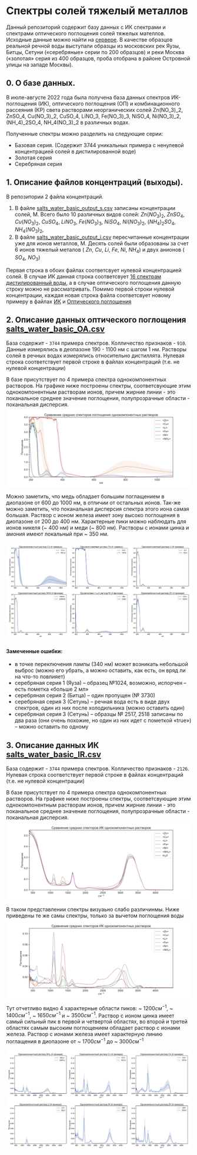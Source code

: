 # Спектры солей тяжелый металлов

Данный репозиторий содержит базу данных с ИК спектрами и спектрами оптического поглощения солей тяжелых мателлов. Исходные данные можно найти на [сервере](http://213.131.1.132:25621/owncloud/index.php/apps/files/?dir=/HM_Salts_water_2022&fileid=281971). 
В качестве образцов реальной речной воды выступали образцы из московских рек Яузы, Битцы, Сетуни («серебряные» серии по 200 образцов) и реки Москва («золотая» серия из 400 образцов, проба отобрана в районе Островной улицы на западе Москвы). 

## 0. О базе данных.
В июле-августе 2022 года была получена база данных спектров ИК-поглощения (ИК), оптического поглощения (ОП) и комбинационного рассеяния (КР) света растворами неорганических солей Zn(NO_3)_2, ZnSO_4, Cu(NO_3)_2, СuSO_4, LiNO_3, Fe(NO_3)_3, NiSO_4, Ni(NO_3)_2, (NH_4)_2SO_4, NH_4(NO_3)_2 в различных водах.

Полученные спектры можно разделить на следующие серии:
- Базовая серия. (Содержит 3744 уникальных примера с ненулевой концентрацией солей в дистилированной воде)
- Золотая серия
- Серебряная серия

## 1. Описание файлов концентраций (выходы). 
В репозитории 2 файла концентраций. 
 1. В файле [salts_water_basic_output_s.csv](./data/raw/salts_water_basic_output_s.csv) записаны концентрации солей, М. Всего было 10 различных видов солей: $Zn(NO_3)_2$, $ZnSO_4$, $Cu(NO_3)_2$, $CuSO_4$, $LiNO_3$, $Fe(NO_3)_3$, $NiSO_4$, $Ni(NO_3)_2$, $(NH_4)_2SO_4$, $NH_4(NO_3)_2$,
 2. В файле [salts_water_basic_output_i.csv](./data/raw/salts_water_basic_output_i.csv) пересчитанные концентрации уже для ионов металлов, М. Десять солей были образованы за счет 6 ионов тяжелый металов ( $Zn$, $Cu$, $Li$, $Fe$, $Ni$, $NH_4$) и двух анионов ( $SO_4$, $NO_3$)

Первая строка в обоих файлах соответсвует нулевой концентрацией солей. В случае ИК данная строка соответсвует [16 спектрам дистилированный воды](./data/raw/salts_water_basic_IR_baseline.csv), а в случае оптического поглощения данную строку можно не рассматривать.
Помимо первой строки нулевой концентрации, каждая новая строка файла соответсвует новому примеру в файлах [ИК](./data/raw/salts_water_basic_IR.csv) и [Оптического поглощения](./data/raw/salts_water_basic_OA.csv) 


## 2. Описание данных оптического поглощения [salts_water_basic_OA.csv](./data/raw/salts_water_basic_OA.csv)
База содержит - `3744` примера спектров. Колличество признаков - `910`. Данные измерялись в деопазоне 190 - 1100 нм с шагом 1 нм. Растворы солей в речных водах измерялись относительно дистиллята. Нулевая строка соответствует первой строке в файлах концентраций (т.е. не нулевой концентрации)

В базе присутствует по 4 примера спектра однокомпонентных растворов. На графике ниже построены спектры, соответсвующие этим однокомпонентным растворам ионов, причем жирние линии - это поканальное среднее значение поглощения, полупрозрачные области - поканальная дисперсия. 
![Сравнение спектров поглощения однокомпонентных растворов!](./images/oa/solutions_comparing.jpeg "Сравнение спектров поглощения однокомпонентных растворов")

Можно заметить, что медь обладает большим поглащением в диопазоне от 600 до 1000 нм, в отличии от остальных ионов. Так-же можно заметить, что поканальная дисперсия спектра этого иона самая большая. Раствор с ионом железа имеет зону высоко поглощения в диопазоне от 200 до 400 нм. 
Характерные пики можно наблюдать для ионов никеля (~ 400 нм) и меди (~ 800 нм). Растворы с ионами цинка и амония имеют локальный при ~ 350 нм.


![Сравнение спектров поглощения однокомпонентных растворов!](./images/oa/comparing2.jpg "Сравнение спектров поглощения однокомпонентных растворов")


#### Замеченные ошибки:

- в точке переключения лампы (340 нм) может возникать небольшой выброс (можно его убрать, а можно оставить, как есть, он вряд ли на что-то повлияет)
- серебряная серия 1 (Яуза) – образец №1024, возможно, испорчен – есть пометка «больше 2 мл»
- серебряная серия 2 (Битца) – один пропущен (№ 3730)
- серебряная серия 3 (Сетунь) – речная вода есть в виде двух спектров, один из них после холодильника (можно оставить один)
- серебряная серия 3 (Сетунь) – образцы № 2517, 2518 записаны по два раза (они очень похожие, но один из них идет с пометкой «true») – можно оставить по одному

## 3. Описание данных ИК  [salts_water_basic_IR.csv](./data/raw/salts_water_basic_IR.csv)
База содержит - `3744` примера спектров. Колличество признаков - `2126`. Нулевая строка соответствует первой строке в файлах концентраций (т.е. не нулевой концентрации)

В базе присутствует по 4 примера спектра однокомпонентных растворов. На графике ниже построены спектры, соответсвующие этим однокомпонентным растворам ионов, причем жирние линии - это поканальное среднее значение поглощения, полупрозрачные области - поканальная дисперсия. 
![Сравнение спектров ИК однокомпонентных растворов!](./images/ir/solutions_comparing.jpeg "Сравнение спектров ИК однокомпонентных растворов")

В таком представлении спектры визуаьно слабо различинмы. Ниже приведены те же самы спектры, только за вычетом поглощения воды ![Сравнение спектров ИК однокомпонентных растворов!](./images/ir/solutions_comparing2.jpeg "Сравнение спектров ИК однокомпонентных растворов")

Тут отчетливо видно 4 характерные области пиков: ~ $1200 см^{-1}$, ~ $1400 см^{-1}$, ~ $1650 см^{-1}$ и ~ $3500 см^{-1}$. Раствор с ионом цинка имеет самый сильный пик в первой и четвертой областях, во второй и третей областях самым высоким поглощением обладает раствор с ионами железа. Раствор с ионами железа имеет характерную линию поглащения в диопазоне от ~ $1700 см^{-1}$ до ~ $3000 см^{-1}$


![Сравнение спектров ИК однокомпонентных растворов!](./images/ir/comparing2.jpg "Сравнение спектров ИК однокомпонентных растворов")


